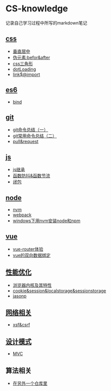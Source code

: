 # CS-knowledge
记录自己学习过程中所写的markdown笔记

## <a href="https://github.com/dy21335/CS-knowledge/tree/master/css">css</a>
+ <a href=https://github.com/dy21335/CS-knowledge/blob/master/css/%08%E5%9E%82%E7%9B%B4%E5%B1%85%E4%B8%AD.md>垂直居中</a>     
+ <a href=https://github.com/dy21335/CS-knowledge/blob/master/css/%1D%E4%BC%AA%E5%85%83%E7%B4%A0:befor%26after.md>伪元素:befor&after</a>     
+ <a href=https://github.com/dy21335/CS-knowledge/blob/master/css/css%E4%B8%89%E8%A7%92%E5%BD%A2.md>css三角形</a>          
+ <a href=https://github.com/dy21335/CS-knowledge/blob/master/css/dotLoading.md>dotLoading</a>
+ <a href=https://github.com/dy21335/CS-knowledge/blob/master/css/link%24%40import.md>link$@import</a>  

## <a href="https://github.com/dy21335/CS-knowledge/tree/master/es6">es6</a>
+ <a href="https://github.com/dy21335/CS-knowledge/blob/master/es6/bind.md">bind</a>  

## <a href="https://github.com/dy21335/CS-knowledge/tree/master/git">git</a>
+ <a href="https://github.com/dy21335/CS-knowledge/blob/master/git/git%E5%91%BD%E4%BB%A4%E6%80%BB%E7%BB%93%EF%BC%88%E4%B8%80%EF%BC%89.md">git命令总结（一）</a>           
+ <a href="https://github.com/dy21335/CS-knowledge/blob/master/git/git%E5%B8%B8%E7%94%A8%E5%91%BD%E4%BB%A4%E6%80%BB%E7%BB%93%EF%BC%88%E4%BA%8C%EF%BC%89.md">git常用命令总结（二）</a>                 
+ <a href="https://github.com/dy21335/CS-knowledge/blob/master/git/pull%26request.md">pull&request</a>

## <a href="https://github.com/dy21335/CS-knowledge/tree/master/js">js</a>
+ <a href="https://github.com/dy21335/CS-knowledge/blob/master/js/js%E7%BB%A7%E6%89%BF.md">js继承</a>
+ <a href="https://github.com/dy21335/CS-knowledge/blob/master/js/%E5%87%BD%E6%95%B0%E9%98%B2%E6%8A%96%26%08%E5%87%BD%E6%95%B0%E8%8A%82%E6%B5%81.md">函数防抖&函数节流</a>
+ <a href="https://github.com/dy21335/CS-knowledge/blob/master/js/%E9%97%AD%E5%8C%85.md">闭包</a>

## <a href="https://github.com/dy21335/CS-knowledge/tree/master/node">node</a>
+ <a href="https://github.com/dy21335/CS-knowledge/blob/master/node/nvm.md">nvm</a>              
+ <a href="https://github.com/dy21335/CS-knowledge/blob/master/node/webpack.md">webpack</a>                  
+ <a href="https://github.com/dy21335/CS-knowledge/blob/master/node/windows%E4%B8%8B%E7%94%A8nvm%E5%AE%89%E8%A3%85node%E5%92%8Cnpm.md">windows下用nvm安装node和npm</a>

## <a href="https://github.com/dy21335/CS-knowledge/tree/master/vue">vue</a>
+ <a href="https://github.com/dy21335/CS-knowledge/blob/master/vue/vue-router%E4%BD%93%E9%AA%8C.md">vue-router体验</a>              
+ <a href="https://github.com/dy21335/CS-knowledge/blob/master/vue/vue%E7%9A%84%E5%8F%8C%E5%90%91%E6%95%B0%E6%8D%AE%E7%BB%91%E5%AE%9A.md">vue的双向数据绑定</a>

## <a href="https://github.com/dy21335/CS-knowledge/tree/master/性能优化">性能优化</a>
+ <a href="https://github.com/dy21335/CS-knowledge/blob/master/%E6%80%A7%E8%83%BD%E4%BC%98%E5%8C%96/%E6%B5%8F%E8%A7%88%E5%99%A8%E5%86%85%E6%A0%B8%08%E5%8F%8A%E5%85%B6%E7%89%B9%E6%80%A7.md">浏览器内核及其特性</a>
+ <a href="https://github.com/dy21335/CS-knowledge/blob/master/%E7%BD%91%E7%BB%9C%E7%9B%B8%E5%85%B3/cookie%26session%26localstorage%26sessionstorage.md">cookie&session&localstorage&sessionstorage</a>          
+ <a href="https://github.com/dy21335/CS-knowledge/blob/master/%E7%BD%91%E7%BB%9C%E7%9B%B8%E5%85%B3/jasonp.md">jasonp</a>          

## <a href="https://github.com/dy21335/CS-knowledge/tree/master/网络相关">网络相关</a>
+ <a href="https://github.com/dy21335/CS-knowledge/blob/master/%E7%BD%91%E7%BB%9C%E7%9B%B8%E5%85%B3/%08xsf%26csrf.md">xsf&csrf</a>              



## <a href="https://github.com/dy21335/CS-knowledge/tree/master/设计模式">设计模式</a>
+ <a href="https://github.com/dy21335/CS-knowledge/blob/master/%E8%AE%BE%E8%AE%A1%E6%A8%A1%E5%BC%8F/MVC.md">MVC</a>

## 算法相关
+ <a href="https://github.com/dy21335/algorithm">在另外一个仓库里</a>
